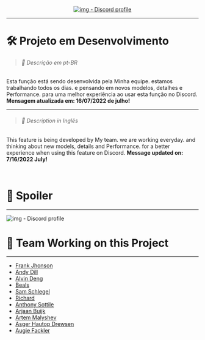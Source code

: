 [<p align="center">
![img - Discord profile](https://img.icons8.com/plasticine/200/discord-new-logo.png)](https://img.icons8.com/plasticine/200/discord-new-logo.png)

---


# 🛠 Projeto em Desenvolvimento

> ###### 📜 Descrição em pt-BR
  >
  >
Esta função está sendo desenvolvida pela Minha equipe. estamos trabalhando todos os dias. e pensando em novos modelos, detalhes e Performance. para uma melhor experiência ao usar esta função no Discord.  **Mensagem atualizada em: 16/07/2022 de julho!**
  
  ---
  
  
  > ###### 📜 Description in Inglês
  >
  >
  
This feature is being developed by My team. we are working everyday. and thinking about new models, details and Performance. for a better experience when using this feature on Discord. **Message updated on: 7/16/2022 July!**
  
  

<br> 

# 📸 Spoiler
---
  
![img - Discord profile](https://cdn.discordapp.com/attachments/994782636704796692/997339350398423141/skins.png)

  # 💼 Team Working on this Project
---
  
- [Frank Jhonson](https://github.com/MallowDiscord)
- [Andy Dill](https://github.com/adill)
- [Alvin Deng](https://github.com/alvin319)
- [Beals](https://github.com/bealsbe)
- [Sam Schlegel](https://github.com/samschlegel)
- [Richard](https://github.com/rhngit)
- [Anthony Sottile](mailto:asottile@umich.edu)
- [Arjaan Buijk](mailto:arjaan.buijk@gmail.com)
- [Artem Malyshev](mailto:proofit404@gmail.com)
- [Asger Hautop Drewsen](mailto:asgerdrewsen@gmail.com)
- [Augie Fackler](mailto:raf@durin42.com)
